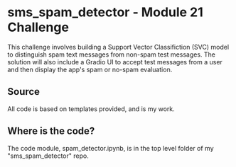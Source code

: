 # sms_spam_detector - Module 21 Challenge

This challenge involves building a Support Vector Classifiction (SVC) model to distinguish spam text messages from non-spam test messages.  The solution will also include a Gradio UI to accept test messages from a user and then display the app's spam or no-spam evaluation.

## Source
All code is based on templates provided, and is my work.

## Where is the code?
The code module, spam_detector.ipynb, is in the top level folder of my "sms_spam_detector" repo.
